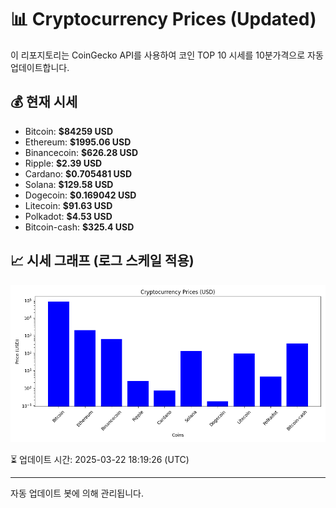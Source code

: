 
# 📊 Cryptocurrency Prices (Updated)

이 리포지토리는 CoinGecko API를 사용하여 코인 TOP 10 시세를 10분가격으로 자동 업데이트합니다.

## 💰 현재 시세
- Bitcoin: **$84259 USD**
- Ethereum: **$1995.06 USD**
- Binancecoin: **$626.28 USD**
- Ripple: **$2.39 USD**
- Cardano: **$0.705481 USD**
- Solana: **$129.58 USD**
- Dogecoin: **$0.169042 USD**
- Litecoin: **$91.63 USD**
- Polkadot: **$4.53 USD**
- Bitcoin-cash: **$325.4 USD**

## 📈 시세 그래프 (로그 스케일 적용)
![Crypto Prices](crypto_prices.png)

⏳ 업데이트 시간: 2025-03-22 18:19:26 (UTC)

---
자동 업데이트 봇에 의해 관리됩니다.
